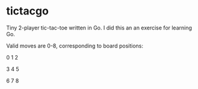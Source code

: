 tictacgo
========

Tiny 2-player tic-tac-toe written in Go. I did this an an exercise for learning Go.

Valid moves are 0-8, corresponding to board positions:

0 1 2

3 4 5

6 7 8
